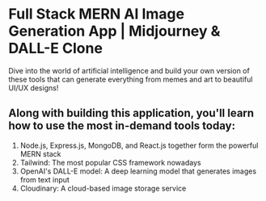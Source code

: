 # Full Stack MERN AI Image Generation App | Midjourney & DALL-E Clone

Dive into the world of artificial intelligence and build your own version of these tools that can generate everything from memes and art to beautiful UI/UX designs!

## Along with building this application, you'll learn how to use the most in-demand tools today:

1. Node.js, Express.js, MongoDB, and React.js together form the powerful MERN stack
2. Tailwind: The most popular CSS framework nowadays
3. OpenAI's DALL-E model: A deep learning model that generates images from text input
4. Cloudinary: A cloud-based image storage service


